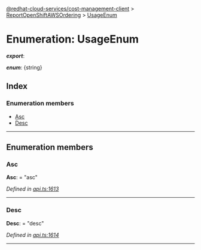 [@redhat-cloud-services/cost-management-client](../README.md) > [ReportOpenShiftAWSOrdering](../modules/reportopenshiftawsordering.md) > [UsageEnum](../enums/reportopenshiftawsordering.usageenum.md)

# Enumeration: UsageEnum

*__export__*: 

*__enum__*: {string}

## Index

### Enumeration members

* [Asc](reportopenshiftawsordering.usageenum.md#asc)
* [Desc](reportopenshiftawsordering.usageenum.md#desc)

---

## Enumeration members

<a id="asc"></a>

###  Asc

**Asc**:  = "asc"

*Defined in [api.ts:1613](https://github.com/rvsia/javascript-clients/blob/master/packages/cost-management/api.ts#L1613)*

___
<a id="desc"></a>

###  Desc

**Desc**:  = "desc"

*Defined in [api.ts:1614](https://github.com/rvsia/javascript-clients/blob/master/packages/cost-management/api.ts#L1614)*

___

